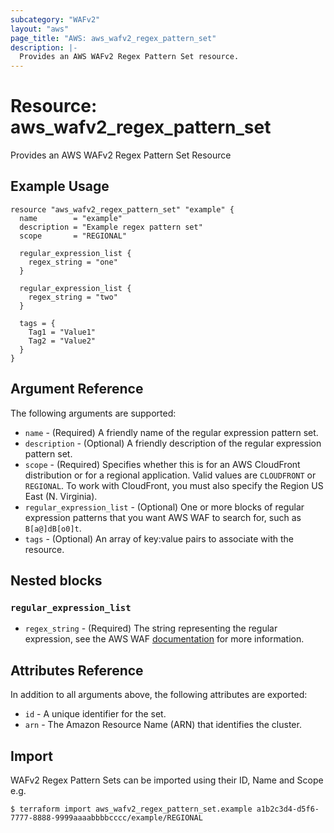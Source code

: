 ```yaml
---
subcategory: "WAFv2"
layout: "aws"
page_title: "AWS: aws_wafv2_regex_pattern_set"
description: |-
  Provides an AWS WAFv2 Regex Pattern Set resource.
---
```


# Resource: aws_wafv2_regex_pattern_set

Provides an AWS WAFv2 Regex Pattern Set Resource

## Example Usage

```hcl
resource "aws_wafv2_regex_pattern_set" "example" {
  name        = "example"
  description = "Example regex pattern set"
  scope       = "REGIONAL"

  regular_expression_list {
    regex_string = "one"
  }

  regular_expression_list {
    regex_string = "two"
  }

  tags = {
    Tag1 = "Value1"
    Tag2 = "Value2"
  }
}
```

## Argument Reference

The following arguments are supported:

* `name` - (Required) A friendly name of the regular expression pattern set.
* `description` - (Optional) A friendly description of the regular expression pattern set.
* `scope` - (Required) Specifies whether this is for an AWS CloudFront distribution or for a regional application. Valid values are `CLOUDFRONT` or `REGIONAL`. To work with CloudFront, you must also specify the Region US East (N. Virginia).
* `regular_expression_list` - (Optional) One or more blocks of regular expression patterns that you want AWS WAF to search for, such as `B[a@]dB[o0]t`.
* `tags` - (Optional) An array of key:value pairs to associate with the resource.

## Nested blocks

### `regular_expression_list`

* `regex_string` - (Required) The string representing the regular expression, see the AWS WAF [documentation](https://docs.aws.amazon.com/waf/latest/developerguide/waf-regex-pattern-set-creating.html) for more information.

## Attributes Reference

In addition to all arguments above, the following attributes are exported:

* `id` - A unique identifier for the set.
* `arn` - The Amazon Resource Name (ARN) that identifies the cluster.

## Import

WAFv2 Regex Pattern Sets can be imported using their ID, Name and Scope e.g.

```
$ terraform import aws_wafv2_regex_pattern_set.example a1b2c3d4-d5f6-7777-8888-9999aaaabbbbcccc/example/REGIONAL
```
